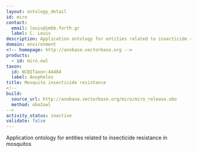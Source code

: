 ```yaml
---
layout: ontology_detail
id: miro
contact:
  email: louis@imbb.forth.gr
  label: C. Louis
description: Application ontology for entities related to insecticide resistance in mosquitos
domain: environment
<!-- homepage: http://anobase.vectorbase.org -->
products:
  - id: miro.owl
taxon:
  id: NCBITaxon:44484
  label: Anopheles
title: Mosquito insecticide resistance
<!-- 
build:
  source_url: http://anobase.vectorbase.org/miro/miro_release.obo
  method: obo2owl
-->
activity_status: inactive
validate: false
---
```


Application ontology for entities related to insecticide resistance in mosquitos
